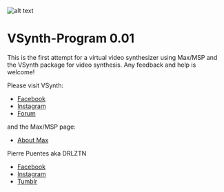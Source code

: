 ![alt text](https://i.imgur.com/HTOMyom.jpg)

# VSynth-Program 0.01
This is the first attempt for a virtual video synthesizer using Max/MSP and the VSynth package for video synthesis. Any feedback and help is welcome!

Please visit VSynth:
* [Facebook](https://www.facebook.com/vsynth74/)
* [Instagram](https://www.instagram.com/vsynth74/)
* [Forum](https://cycling74.com/forums/vsynth-package)

and the Max/MSP page:
* [About Max](https://cycling74.com/products/max)

Pierre Puentes aka DRLZTN
* [Facebook](https://www.facebook.com/derealizationn/)
* [Instagram](https://www.instagram.com/pierreee1/)
* [Tumblr](https://www.tumblr.com/dashboard)
